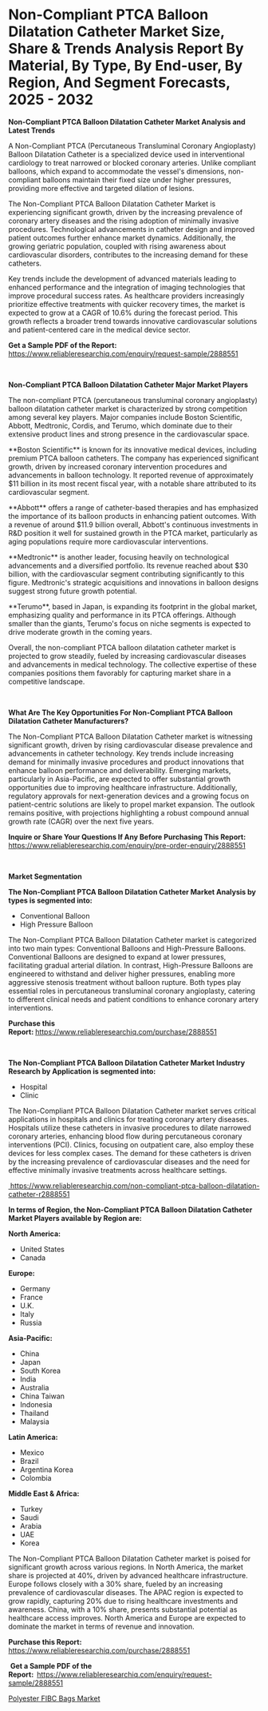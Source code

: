 <p><h1>Non-Compliant PTCA Balloon Dilatation Catheter Market Size, Share & Trends Analysis Report By Material, By Type, By End-user, By Region, And Segment Forecasts, 2025 - 2032</h1></p><p><strong>Non-Compliant PTCA Balloon Dilatation Catheter Market Analysis and Latest Trends</strong></p>
<p><p>A Non-Compliant PTCA (Percutaneous Transluminal Coronary Angioplasty) Balloon Dilatation Catheter is a specialized device used in interventional cardiology to treat narrowed or blocked coronary arteries. Unlike compliant balloons, which expand to accommodate the vessel's dimensions, non-compliant balloons maintain their fixed size under higher pressures, providing more effective and targeted dilation of lesions.</p><p>The Non-Compliant PTCA Balloon Dilatation Catheter Market is experiencing significant growth, driven by the increasing prevalence of coronary artery diseases and the rising adoption of minimally invasive procedures. Technological advancements in catheter design and improved patient outcomes further enhance market dynamics. Additionally, the growing geriatric population, coupled with rising awareness about cardiovascular disorders, contributes to the increasing demand for these catheters.</p><p>Key trends include the development of advanced materials leading to enhanced performance and the integration of imaging technologies that improve procedural success rates. As healthcare providers increasingly prioritize effective treatments with quicker recovery times, the market is expected to grow at a CAGR of 10.6% during the forecast period. This growth reflects a broader trend towards innovative cardiovascular solutions and patient-centered care in the medical device sector.</p></p>
<p><strong>Get a Sample PDF of the Report:&nbsp;</strong> <a href="https://www.reliableresearchiq.com/enquiry/request-sample/2888551?utm_campaign=2238&utm_medium=2&utm_source=Github&utm_content=ia&utm_term=14032025&utm_id=non-compliant-ptca-balloon-dilatation-catheter">https://www.reliableresearchiq.com/enquiry/request-sample/2888551</a></p>
<p>&nbsp;</p>
<p><strong>Non-Compliant PTCA Balloon Dilatation Catheter Major Market Players</strong></p>
<p><p>The non-compliant PTCA (percutaneous transluminal coronary angioplasty) balloon dilatation catheter market is characterized by strong competition among several key players. Major companies include Boston Scientific, Abbott, Medtronic, Cordis, and Terumo, which dominate due to their extensive product lines and strong presence in the cardiovascular space.</p><p>**Boston Scientific** is known for its innovative medical devices, including premium PTCA balloon catheters. The company has experienced significant growth, driven by increased coronary intervention procedures and advancements in balloon technology. It reported revenue of approximately $11 billion in its most recent fiscal year, with a notable share attributed to its cardiovascular segment.</p><p>**Abbott** offers a range of catheter-based therapies and has emphasized the importance of its balloon products in enhancing patient outcomes. With a revenue of around $11.9 billion overall, Abbott's continuous investments in R&D position it well for sustained growth in the PTCA market, particularly as aging populations require more cardiovascular interventions.</p><p>**Medtronic** is another leader, focusing heavily on technological advancements and a diversified portfolio. Its revenue reached about $30 billion, with the cardiovascular segment contributing significantly to this figure. Medtronic's strategic acquisitions and innovations in balloon designs suggest strong future growth potential.</p><p>**Terumo**, based in Japan, is expanding its footprint in the global market, emphasizing quality and performance in its PTCA offerings. Although smaller than the giants, Terumo's focus on niche segments is expected to drive moderate growth in the coming years.</p><p>Overall, the non-compliant PTCA balloon dilatation catheter market is projected to grow steadily, fueled by increasing cardiovascular diseases and advancements in medical technology. The collective expertise of these companies positions them favorably for capturing market share in a competitive landscape.</p></p>
<p>&nbsp;</p>
<p><strong>What Are The Key Opportunities For Non-Compliant PTCA Balloon Dilatation Catheter Manufacturers?</strong></p>
<p><p>The Non-Compliant PTCA Balloon Dilatation Catheter market is witnessing significant growth, driven by rising cardiovascular disease prevalence and advancements in catheter technology. Key trends include increasing demand for minimally invasive procedures and product innovations that enhance balloon performance and deliverability. Emerging markets, particularly in Asia-Pacific, are expected to offer substantial growth opportunities due to improving healthcare infrastructure. Additionally, regulatory approvals for next-generation devices and a growing focus on patient-centric solutions are likely to propel market expansion. The outlook remains positive, with projections highlighting a robust compound annual growth rate (CAGR) over the next five years.</p></p>
<p><strong>Inquire or Share Your Questions If Any Before Purchasing This Report:</strong> <a href="https://www.reliableresearchiq.com/enquiry/pre-order-enquiry/2888551?utm_campaign=2238&utm_medium=2&utm_source=Github&utm_content=ia&utm_term=14032025&utm_id=non-compliant-ptca-balloon-dilatation-catheter">https://www.reliableresearchiq.com/enquiry/pre-order-enquiry/2888551</a></p>
<p>&nbsp;</p>
<p><strong>Market Segmentation</strong></p>
<p><strong>The Non-Compliant PTCA Balloon Dilatation Catheter Market Analysis by types is segmented into:</strong></p>
<p><ul><li>Conventional Balloon</li><li>High Pressure Balloon</li></ul></p>
<p><p>The Non-Compliant PTCA Balloon Dilatation Catheter market is categorized into two main types: Conventional Balloons and High-Pressure Balloons. Conventional Balloons are designed to expand at lower pressures, facilitating gradual arterial dilation. In contrast, High-Pressure Balloons are engineered to withstand and deliver higher pressures, enabling more aggressive stenosis treatment without balloon rupture. Both types play essential roles in percutaneous transluminal coronary angioplasty, catering to different clinical needs and patient conditions to enhance coronary artery interventions.</p></p>
<p><strong>Purchase this Report:&nbsp;</strong><a href="https://www.reliableresearchiq.com/purchase/2888551?utm_campaign=2238&utm_medium=2&utm_source=Github&utm_content=ia&utm_term=14032025&utm_id=non-compliant-ptca-balloon-dilatation-catheter">https://www.reliableresearchiq.com/purchase/2888551</a></p>
<p>&nbsp;</p>
<p><strong>The Non-Compliant PTCA Balloon Dilatation Catheter Market Industry Research by Application is segmented into:</strong></p>
<p><ul><li>Hospital</li><li>Clinic</li></ul></p>
<p><p>The Non-Compliant PTCA Balloon Dilatation Catheter market serves critical applications in hospitals and clinics for treating coronary artery diseases. Hospitals utilize these catheters in invasive procedures to dilate narrowed coronary arteries, enhancing blood flow during percutaneous coronary interventions (PCI). Clinics, focusing on outpatient care, also employ these devices for less complex cases. The demand for these catheters is driven by the increasing prevalence of cardiovascular diseases and the need for effective minimally invasive treatments across healthcare settings.</p></p>
<p><a href="https://www.reliableresearchiq.com/non-compliant-ptca-balloon-dilatation-catheter-r2888551?utm_campaign=2238&utm_medium=2&utm_source=Github&utm_content=ia&utm_term=14032025&utm_id=non-compliant-ptca-balloon-dilatation-catheter">&nbsp;https://www.reliableresearchiq.com/non-compliant-ptca-balloon-dilatation-catheter-r2888551</a></p>
<p><strong>In terms of Region, the Non-Compliant PTCA Balloon Dilatation Catheter Market Players available by Region are:</strong></p>
<p>
    <p> <strong> North America: </strong>
        <ul>
            <li>United States</li>
            <li>Canada</li>
        </ul>
        </p> 
    <p> <strong> Europe: </strong>
        <ul>
            <li>Germany</li>
            <li>France</li>
            <li>U.K.</li>
            <li>Italy</li>
            <li>Russia</li>
        </ul>
        </p> 
    <p> <strong> Asia-Pacific: </strong>
        <ul>
            <li>China</li>
            <li>Japan</li>
            <li>South Korea</li>
            <li>India</li>
            <li>Australia</li>
            <li>China Taiwan</li>
            <li>Indonesia</li>
            <li>Thailand</li>
            <li>Malaysia</li>
        </ul>
        </p> 
    <p> <strong> Latin America: </strong>
        <ul>
            <li>Mexico</li>
            <li>Brazil</li>
            <li>Argentina Korea</li>
            <li>Colombia</li>
        </ul>
        </p> 
    <p> <strong> Middle East & Africa: </strong>
        <ul>
            <li>Turkey</li>
            <li>Saudi</li>
            <li>Arabia</li>
            <li>UAE</li>
            <li>Korea</li>
        </ul>
    </p>
    </p>
<p><p>The Non-Compliant PTCA Balloon Dilatation Catheter market is poised for significant growth across various regions. In North America, the market share is projected at 40%, driven by advanced healthcare infrastructure. Europe follows closely with a 30% share, fueled by an increasing prevalence of cardiovascular diseases. The APAC region is expected to grow rapidly, capturing 20% due to rising healthcare investments and awareness. China, with a 10% share, presents substantial potential as healthcare access improves. North America and Europe are expected to dominate the market in terms of revenue and innovation.</p></p>
<p><strong>Purchase this Report: </strong><a href="https://www.reliableresearchiq.com/purchase/2888551?utm_campaign=2238&utm_medium=2&utm_source=Github&utm_content=ia&utm_term=14032025&utm_id=non-compliant-ptca-balloon-dilatation-catheter">https://www.reliableresearchiq.com/purchase/2888551</a></p>
<p>&nbsp;<strong>Get a Sample PDF of the Report:&nbsp;&nbsp;</strong><a href="https://www.reliableresearchiq.com/enquiry/request-sample/2888551?utm_campaign=2238&utm_medium=2&utm_source=Github&utm_content=ia&utm_term=14032025&utm_id=non-compliant-ptca-balloon-dilatation-catheter">https://www.reliableresearchiq.com/enquiry/request-sample/2888551</a></p>
<p><strong></strong></p>
<p><p><a href="https://github.com/SanjidaMahmud54/Market-Research-Report-List-1/blob/main/polyester-fibc-bags-market.md?utm_campaign=2238&utm_medium=2&utm_source=Github&utm_content=ia&utm_term=14032025&utm_id=non-compliant-ptca-balloon-dilatation-catheter">Polyester FIBC Bags Market</a></p></p>